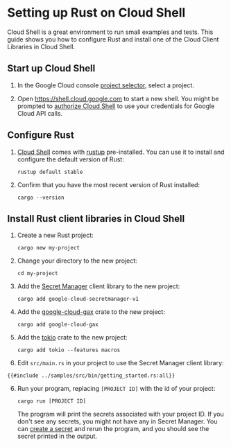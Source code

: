 <!-- 
Copyright 2025 Google LLC

Licensed under the Apache License, Version 2.0 (the "License");
you may not use this file except in compliance with the License.
You may obtain a copy of the License at

    https://www.apache.org/licenses/LICENSE-2.0

Unless required by applicable law or agreed to in writing, software
distributed under the License is distributed on an "AS IS" BASIS,
WITHOUT WARRANTIES OR CONDITIONS OF ANY KIND, either express or implied.
See the License for the specific language governing permissions and
limitations under the License.
-->

# Setting up Rust on Cloud Shell

Cloud Shell is a great environment to run small examples and tests. This guide
shows you how to configure Rust and install one of the Cloud Client Libraries in
Cloud Shell. 

## Start up Cloud Shell

1. In the Google Cloud console [project selector], select a project.

1. Open <https://shell.cloud.google.com> to start a new shell. You might be
   prompted to [authorize Cloud Shell] to use your credentials for Google Cloud
   API calls.

## Configure Rust

1. [Cloud Shell] comes with [rustup] pre-installed. You can use it to install
   and configure the default version of Rust:

   ```shell
   rustup default stable
   ```

1. Confirm that you have the most recent version of Rust installed:

   ```shell
   cargo --version
   ```

## Install Rust client libraries in Cloud Shell

1. Create a new Rust project:

   ```shell
   cargo new my-project
   ```

1. Change your directory to the new project:

   ```shell
   cd my-project
   ```

1. Add the [Secret Manager] client library to the new project:

   ```shell
   cargo add google-cloud-secretmanager-v1
   ```

1. Add the [google-cloud-gax] crate to the new project:

   ```shell
   cargo add google-cloud-gax
   ```

1. Add the [tokio] crate to the new project:

   ```shell
   cargo add tokio --features macros
   ```

1. Edit `src/main.rs` in your project to use the Secret Manager client library:

```rust,ignore,noplayground
{{#include ../samples/src/bin/getting_started.rs:all}}
```

<!-- markdownlint-disable MD029 -->

6. Run your program, replacing `[PROJECT ID]` with the id of your project:

   ```shell
   cargo run [PROJECT ID]
   ```

   The program will print the secrets associated with your project ID. If you
   don't see any secrets, you might not have any in Secret Manager. You can
   [create a secret] and rerun the program, and you should see the secret
   printed in the output.

<!-- markdownlint-enable MD029 -->

[authorize Cloud Shell]: https://cloud.google.com/shell/docs/auth
[cloud shell]: https://cloud.google.com/shell
[create a secret]: https://cloud.google.com/secret-manager/docs/creating-and-accessing-secrets
[google-cloud-gax]: https://crates.io/crates/google-cloud-gax
[project selector]: https://console.cloud.google.com/projectselector2/home/dashboard
[rustup]: https://rust-lang.github.io/rustup/
[secret manager]: https://cloud.google.com/secret-manager/docs/overview
[tokio]: https://crates.io/crates/tokio
